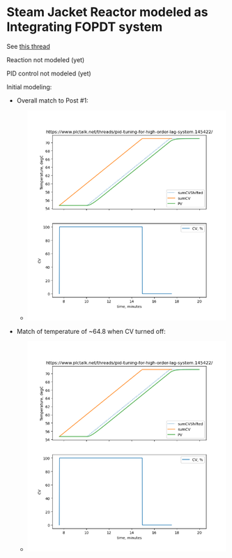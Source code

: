 # Steam Jacket Reactor modeled as Integrating FOPDT system

See [this thread](https://www.plctalk.net/threads/pid-tuning-for-high-order-lag-system.145422/)

Reaction not modeled (yet)

PID control not modeled (yet)

Initial modeling:

* Overall match to Post #1:

  * ![](https://github.com/drbitboy/PLC_steamjacketreactor/raw/master/zzImages/steamjacketreactor.png)

* Match of temperature of ~64.8 when CV turned off:

  * ![](https://github.com/drbitboy/PLC_steamjacketreactor/raw/master/zzImages/steamjacketreactor.png )

